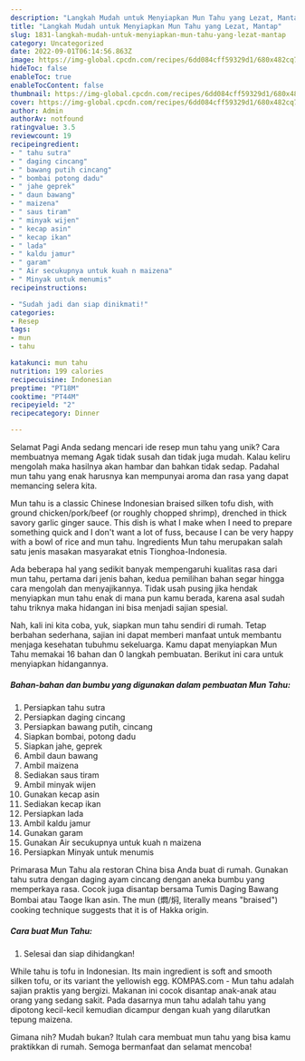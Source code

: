 ```yaml
---
description: "Langkah Mudah untuk Menyiapkan Mun Tahu yang Lezat, Mantap"
title: "Langkah Mudah untuk Menyiapkan Mun Tahu yang Lezat, Mantap"
slug: 1831-langkah-mudah-untuk-menyiapkan-mun-tahu-yang-lezat-mantap
category: Uncategorized
date: 2022-09-01T06:14:56.863Z
image: https://img-global.cpcdn.com/recipes/6dd084cff59329d1/680x482cq70/mun-tahu-foto-resep-utama.jpg
hideToc: false
enableToc: true
enableTocContent: false
thumbnail: https://img-global.cpcdn.com/recipes/6dd084cff59329d1/680x482cq70/mun-tahu-foto-resep-utama.jpg
cover: https://img-global.cpcdn.com/recipes/6dd084cff59329d1/680x482cq70/mun-tahu-foto-resep-utama.jpg
author: Admin
authorAv: notfound
ratingvalue: 3.5
reviewcount: 19
recipeingredient:
- " tahu sutra"
- " daging cincang"
- " bawang putih cincang"
- " bombai potong dadu"
- " jahe geprek"
- " daun bawang"
- " maizena"
- " saus tiram"
- " minyak wijen"
- " kecap asin"
- " kecap ikan"
- " lada"
- " kaldu jamur"
- " garam"
- " Air secukupnya untuk kuah n maizena"
- " Minyak untuk menumis"
recipeinstructions:

- "Sudah jadi dan siap dinikmati!"
categories:
- Resep
tags:
- mun
- tahu

katakunci: mun tahu 
nutrition: 199 calories
recipecuisine: Indonesian
preptime: "PT18M"
cooktime: "PT44M"
recipeyield: "2"
recipecategory: Dinner

---
```



Selamat Pagi Anda sedang mencari ide resep mun tahu yang unik? Cara membuatnya memang Agak tidak susah dan tidak juga mudah. Kalau keliru mengolah maka hasilnya akan hambar dan bahkan tidak sedap. Padahal mun tahu yang enak harusnya kan mempunyai aroma dan rasa yang dapat memancing selera kita.


Mun tahu is a classic Chinese Indonesian braised silken tofu dish, with ground chicken/pork/beef (or roughly chopped shrimp), drenched in thick savory garlic ginger sauce. This dish is what I make when I need to prepare something quick and I don&#39;t want a lot of fuss, because I can be very happy with a bowl of rice and mun tahu. Ingredients Mun tahu merupakan salah satu jenis masakan masyarakat etnis Tionghoa-Indonesia.

Ada beberapa hal yang sedikit banyak mempengaruhi kualitas rasa dari mun tahu, pertama dari jenis bahan, kedua pemilihan bahan segar hingga cara mengolah dan menyajikannya. Tidak usah pusing jika hendak menyiapkan mun tahu enak di mana pun kamu berada, karena asal sudah tahu triknya maka hidangan ini bisa menjadi sajian spesial.


Nah, kali ini kita coba, yuk, siapkan mun tahu sendiri di rumah. Tetap berbahan sederhana, sajian ini dapat memberi manfaat untuk membantu menjaga kesehatan tubuhmu sekeluarga. Kamu dapat menyiapkan Mun Tahu memakai 16 bahan dan 0 langkah pembuatan. Berikut ini cara untuk menyiapkan hidangannya.

<!--inarticleads1-->

##### Bahan-bahan dan bumbu yang digunakan dalam pembuatan Mun Tahu:

1. Persiapkan  tahu sutra
1. Persiapkan  daging cincang
1. Persiapkan  bawang putih, cincang
1. Siapkan  bombai, potong dadu
1. Siapkan  jahe, geprek
1. Ambil  daun bawang
1. Ambil  maizena
1. Sediakan  saus tiram
1. Ambil  minyak wijen
1. Gunakan  kecap asin
1. Sediakan  kecap ikan
1. Persiapkan  lada
1. Ambil  kaldu jamur
1. Gunakan  garam
1. Gunakan  Air secukupnya untuk kuah n maizena
1. Persiapkan  Minyak untuk menumis


Primarasa Mun Tahu ala restoran China bisa Anda buat di rumah. Gunakan tahu sutra dengan daging ayam cincang dengan aneka bumbu yang memperkaya rasa. Cocok juga disantap bersama Tumis Daging Bawang Bombai atau Taoge Ikan asin. The mun (燜/焖, literally means &#34;braised&#34;) cooking technique suggests that it is of Hakka origin. 

<!--inarticleads2-->

##### Cara buat Mun Tahu:


1. Selesai dan siap dihidangkan!

While tahu is tofu in Indonesian. Its main ingredient is soft and smooth silken tofu, or its variant the yellowish egg. KOMPAS.com - Mun tahu adalah sajian praktis yang bergizi. Makanan ini cocok disantap anak-anak atau orang yang sedang sakit. Pada dasarnya mun tahu adalah tahu yang dipotong kecil-kecil kemudian dicampur dengan kuah yang dilarutkan tepung maizena. 

Gimana nih? Mudah bukan? Itulah cara membuat mun tahu yang bisa kamu praktikkan di rumah. Semoga bermanfaat dan selamat mencoba!
